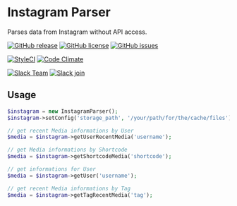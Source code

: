 # Instagram Parser

Parses data from Instagram without API access.

[![GitHub release](https://img.shields.io/github/release/Astrotomic/instagram-parser.svg?style=flat-square)](https://github.com/Astrotomic/instagram-parser/releases)
[![GitHub license](https://img.shields.io/badge/license-MIT-blue.svg?style=flat-square)](https://raw.githubusercontent.com/Astrotomic/instagram-parser/master/LICENSE)
[![GitHub issues](https://img.shields.io/github/issues/Astrotomic/instagram-parser.svg?style=flat-square)](https://github.com/Astrotomic/instagram-parser/issues)

[![StyleCI](https://styleci.io/repos/79472945/shield)](https://styleci.io/repos/79472945)
[![Code Climate](https://img.shields.io/codeclimate/github/Astrotomic/instagram-parser.svg?style=flat-square)](https://codeclimate.com/github/Astrotomic/instagram-parser)

[![Slack Team](https://img.shields.io/badge/slack-astrotomic-orange.svg?style=flat-square)](https://astrotomic.slack.com)
[![Slack join](https://img.shields.io/badge/slack-join-green.svg?style=social)](https://notifynder.signup.team)

## Usage

```php
$instagram = new InstagramParser();
$instagram->setConfig('storage_path', '/your/path/for/the/cache/files'); // optional but recommended

// get recent Media informations by User
$media = $instagram->getUserRecentMedia('username');

// get Media informations by Shortcode
$media = $instagram->getShortcodeMedia('shortcode');

// get informations for User
$media = $instagram->getUser('username');

// get recent Media informations by Tag
$media = $instagram->getTagRecentMedia('tag');
```
